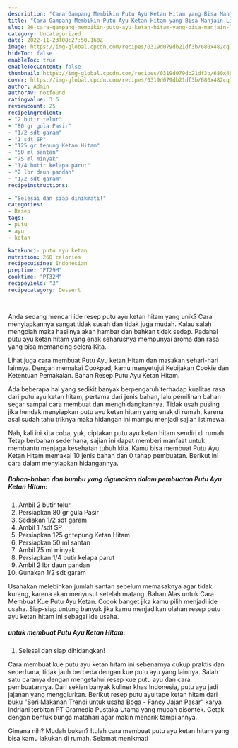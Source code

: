 ```yaml
---
description: "Cara Gampang Membikin Putu Ayu Ketan Hitam yang Bisa Manjain Lidah"
title: "Cara Gampang Membikin Putu Ayu Ketan Hitam yang Bisa Manjain Lidah"
slug: 26-cara-gampang-membikin-putu-ayu-ketan-hitam-yang-bisa-manjain-lidah
category: Uncategorized
date: 2022-11-23T08:27:50.160Z
image: https://img-global.cpcdn.com/recipes/0319d079db21df3b/680x482cq70/putu-ayu-ketan-hitam-foto-resep-utama.jpg
hideToc: false
enableToc: true
enableTocContent: false
thumbnail: https://img-global.cpcdn.com/recipes/0319d079db21df3b/680x482cq70/putu-ayu-ketan-hitam-foto-resep-utama.jpg
cover: https://img-global.cpcdn.com/recipes/0319d079db21df3b/680x482cq70/putu-ayu-ketan-hitam-foto-resep-utama.jpg
author: Admin
authorAv: notfound
ratingvalue: 3.6
reviewcount: 25
recipeingredient:
- "2 butir telur"
- "80 gr gula Pasir"
- "1/2 sdt garam"
- "1 sdt SP"
- "125 gr tepung Ketan Hitam"
- "50 ml santan"
- "75 ml minyak"
- "1/4 butir kelapa parut"
- "2 lbr daun pandan"
- "1/2 sdt garam"
recipeinstructions:

- "Selesai dan siap dinikmati!"
categories:
- Resep
tags:
- putu
- ayu
- ketan

katakunci: putu ayu ketan 
nutrition: 260 calories
recipecuisine: Indonesian
preptime: "PT29M"
cooktime: "PT32M"
recipeyield: "3"
recipecategory: Dessert

---
```





Anda sedang mencari ide resep putu ayu ketan hitam yang unik? Cara menyiapkannya sangat tidak susah dan tidak juga mudah. Kalau salah mengolah maka hasilnya akan hambar dan bahkan tidak sedap. Padahal putu ayu ketan hitam yang enak seharusnya mempunyai aroma dan rasa yang bisa memancing selera Kita.





Lihat juga cara membuat Putu Ayu ketan Hitam dan masakan sehari-hari lainnya. Dengan memakai Cookpad, kamu menyetujui Kebijakan Cookie dan Ketentuan Pemakaian. Bahan Resep Putu Ayu Ketan Hitam.

Ada beberapa hal yang sedikit banyak berpengaruh terhadap kualitas rasa dari putu ayu ketan hitam, pertama dari jenis bahan, lalu pemilihan bahan segar sampai cara membuat dan menghidangkannya. Tidak usah pusing jika hendak menyiapkan putu ayu ketan hitam yang enak di rumah, karena asal sudah tahu triknya maka hidangan ini mampu menjadi sajian istimewa.






Nah, kali ini kita coba, yuk, ciptakan putu ayu ketan hitam sendiri di rumah. Tetap berbahan sederhana, sajian ini dapat memberi manfaat untuk membantu menjaga kesehatan tubuh kita. Kamu bisa membuat Putu Ayu Ketan Hitam memakai 10 jenis bahan dan 0 tahap pembuatan. Berikut ini cara dalam menyiapkan hidangannya.

<!--inarticleads1-->

##### Bahan-bahan dan bumbu yang digunakan dalam pembuatan Putu Ayu Ketan Hitam:

1. Ambil 2 butir telur
1. Persiapkan 80 gr gula Pasir
1. Sediakan 1/2 sdt garam
1. Ambil 1 /sdt SP
1. Persiapkan 125 gr tepung Ketan Hitam
1. Persiapkan 50 ml santan
1. Ambil 75 ml minyak
1. Persiapkan 1/4 butir kelapa parut
1. Ambil 2 lbr daun pandan
1. Gunakan 1/2 sdt garam


Usahakan melebihkan jumlah santan sebelum memasaknya agar tidak kurang, karena akan menyusut setelah matang. Bahan Alas untuk Cara Membuat Kue Putu Ayu Ketan. Cocok banget jika kamu pilih menjadi ide usaha. Siap-siap untung banyak jika kamu menjadikan olahan resep putu ayu ketan hitam ini sebagai ide usaha. 

<!--inarticleads2-->

#####  untuk membuat Putu Ayu Ketan Hitam:


1. Selesai dan siap dihidangkan!

Cara membuat kue putu ayu ketan hitam ini sebenarnya cukup praktis dan sederhana, tidak jauh berbeda dengan kue putu ayu yang lainnya. Salah satu caranya dengan mengetahui resep kue putu ayu dan cara pembuatannya. Dari sekian banyak kuliner khas Indonesia, putu ayu jadi jajanan yang menggiurkan. Berikut resep putu ayu tape ketan hitam dari buku &#34;Seri Makanan Trendi untuk usaha Boga - Fancy Jajan Pasar&#34; karya Indriani terbitan PT Gramedia Pustaka Utama yang mudah disontek. Cetak dengan bentuk bunga matahari agar makin menarik tampilannya. 

Gimana nih? Mudah bukan? Itulah cara membuat putu ayu ketan hitam yang bisa kamu lakukan di rumah. Selamat menikmati

